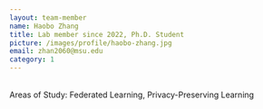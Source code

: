 ```yaml
---
layout: team-member
name: Haobo Zhang
title: Lab member since 2022, Ph.D. Student
picture: /images/profile/haobo-zhang.jpg
email: zhan2060@msu.edu
category: 1
---
```


<br/>
Areas of Study: Federated Learning, Privacy-Preserving Learning